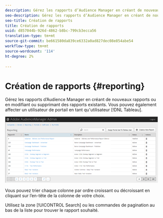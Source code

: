 ```yaml
---
description: Gérez les rapports d’Audience Manager en créant de nouveaux rapports ou en modifiant ou supprimant des rapports existants. Vous pouvez également affecter un utilisateur du portail en tant qu’utilisateur Tableau.
seo-description: Gérez les rapports d’Audience Manager en créant de nouveaux rapports ou en modifiant ou supprimant des rapports existants. Vous pouvez également affecter un utilisateur du portail en tant qu’utilisateur Tableau.
seo-title: Création de rapports
title: Création de rapports
uuid: d857044b-926d-4862-b8bc-799cb3ecca56
translation-type: tm+mt
source-git-commit: be661580da839ce6332a0ad827dec08e854abe54
workflow-type: tm+mt
source-wordcount: '114'
ht-degree: 2%

---
```



# Création de rapports {#reporting}

Gérez les rapports d’Audience Manager en créant de nouveaux rapports ou en modifiant ou supprimant des rapports existants. Vous pouvez également affecter un utilisateur de portail en tant qu&#39;utilisateur [!DNL Tableau].

<!-- c_reporting.xml -->

![](assets/reporting.png)

Vous pouvez trier chaque colonne par ordre croissant ou décroissant en cliquant sur l’en-tête de la colonne de votre choix.

Utilisez la zone [!UICONTROL Search] ou les commandes de pagination au bas de la liste pour trouver le rapport souhaité.
